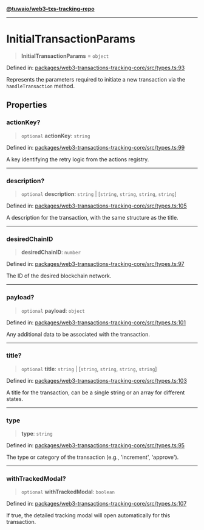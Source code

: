 [**@tuwaio/web3-txs-tracking-repo**](../../../README.md)

***

# InitialTransactionParams

> **InitialTransactionParams** = `object`

Defined in: [packages/web3-transactions-tracking-core/src/types.ts:93](https://github.com/TuwaIO/web3-transactions-tracking/blob/8756609a5523c78e41057cc5e1684ed645ee913e/packages/web3-transactions-tracking-core/src/types.ts#L93)

Represents the parameters required to initiate a new transaction via the `handleTransaction` method.

## Properties

### actionKey?

> `optional` **actionKey**: `string`

Defined in: [packages/web3-transactions-tracking-core/src/types.ts:99](https://github.com/TuwaIO/web3-transactions-tracking/blob/8756609a5523c78e41057cc5e1684ed645ee913e/packages/web3-transactions-tracking-core/src/types.ts#L99)

A key identifying the retry logic from the actions registry.

***

### description?

> `optional` **description**: `string` \| \[`string`, `string`, `string`, `string`\]

Defined in: [packages/web3-transactions-tracking-core/src/types.ts:105](https://github.com/TuwaIO/web3-transactions-tracking/blob/8756609a5523c78e41057cc5e1684ed645ee913e/packages/web3-transactions-tracking-core/src/types.ts#L105)

A description for the transaction, with the same structure as the title.

***

### desiredChainID

> **desiredChainID**: `number`

Defined in: [packages/web3-transactions-tracking-core/src/types.ts:97](https://github.com/TuwaIO/web3-transactions-tracking/blob/8756609a5523c78e41057cc5e1684ed645ee913e/packages/web3-transactions-tracking-core/src/types.ts#L97)

The ID of the desired blockchain network.

***

### payload?

> `optional` **payload**: `object`

Defined in: [packages/web3-transactions-tracking-core/src/types.ts:101](https://github.com/TuwaIO/web3-transactions-tracking/blob/8756609a5523c78e41057cc5e1684ed645ee913e/packages/web3-transactions-tracking-core/src/types.ts#L101)

Any additional data to be associated with the transaction.

***

### title?

> `optional` **title**: `string` \| \[`string`, `string`, `string`, `string`\]

Defined in: [packages/web3-transactions-tracking-core/src/types.ts:103](https://github.com/TuwaIO/web3-transactions-tracking/blob/8756609a5523c78e41057cc5e1684ed645ee913e/packages/web3-transactions-tracking-core/src/types.ts#L103)

A title for the transaction, can be a single string or an array for different states.

***

### type

> **type**: `string`

Defined in: [packages/web3-transactions-tracking-core/src/types.ts:95](https://github.com/TuwaIO/web3-transactions-tracking/blob/8756609a5523c78e41057cc5e1684ed645ee913e/packages/web3-transactions-tracking-core/src/types.ts#L95)

The type or category of the transaction (e.g., 'increment', 'approve').

***

### withTrackedModal?

> `optional` **withTrackedModal**: `boolean`

Defined in: [packages/web3-transactions-tracking-core/src/types.ts:107](https://github.com/TuwaIO/web3-transactions-tracking/blob/8756609a5523c78e41057cc5e1684ed645ee913e/packages/web3-transactions-tracking-core/src/types.ts#L107)

If true, the detailed tracking modal will open automatically for this transaction.
